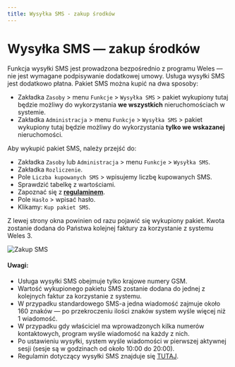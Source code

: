 ```yaml
---
title: Wysyłka SMS - zakup środków
---
```


# Wysyłka SMS — zakup środków

Funkcja wysyłki SMS jest prowadzona bezpośrednio z programu Weles — nie jest wymagane podpisywanie dodatkowej umowy. Usługa wysyłki SMS jest dodatkowo płatna. Pakiet SMS można kupić na dwa sposoby:

- Zakładka `Zasoby` > menu `Funkcje` > `Wysyłka SMS` > pakiet wykupiony tutaj będzie możliwy do wykorzystania **we wszystkich** nieruchomościach w systemie.
- Zakładka `Administracja` > menu `Funkcje` > `Wysyłka SMS` > pakiet wykupiony tutaj będzie możliwy do wykorzystania **tylko we wskazanej** nieruchomości.

Aby wykupić pakiet SMS, należy przejść do:

- Zakładka `Zasoby` lub `Administracja` > menu `Funkcje` > `Wysyłka SMS`.
- Zakładka `Rozliczenie`.
- Pole `Liczba kupowanych SMS` > wpisujemy liczbę kupowanych SMS.
- Sprawdzić tabelkę z wartościami.
- Zapoznać się z **[regulaminem](https://docs.google.com/document/d/10HBuFcquTAQhHlhH8buiezpAowFSK4MZujMfgxSNaKc/)**.
- Pole `Hasło` > wpisać hasło.
- Klikamy: `Kup pakiet SMS`.

Z lewej strony okna powinien od razu pojawić się wykupiony pakiet. Kwota zostanie dodana do Państwa kolejnej faktury za korzystanie z systemu Weles 3.

![Zakup SMS](smszakup.gif)

#### Uwagi:

- Usługa wysyłki SMS obejmuje tylko krajowe numery GSM.
- Wartość wykupionego pakietu SMS zostanie dodana do jednej z kolejnych faktur za korzystanie z systemu. 
- W przypadku standardowego SMS-a jedna wiadomość zajmuje około 160 znaków — po przekroczeniu ilości znaków system wyśle więcej niż 1 wiadomość. 
- W przypadku gdy właściciel ma wprowadzonych kilka numerów kontaktowych, program wyśle wiadomość na każdy z nich. 
- Po ustawieniu wysyłki, system wyśle wiadomości w pierwszej aktywnej sesji (sesje są w godzinach od około 10:00 do 20:00).
- Regulamin dotyczący wysyłki SMS znajduje się [TUTAJ](https://docs.google.com/document/d/10HBuFcquTAQhHlhH8buiezpAowFSK4MZujMfgxSNaKc/).